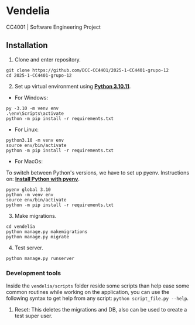 # Vendelia

CC4001 | Software Engineering Project

## Installation

1. Clone and enter repository.

```
git clone https://github.com/DCC-CC4401/2025-1-CC4401-grupo-12
cd 2025-1-CC4401-grupo-12
```

2. Set up virtual environment using [**Python 3.10.11**](https://www.python.org/downloads/release/python-31011/).

- For Windows:
```
py -3.10 -m venv env
.\env\Scripts\activate
python -m pip install -r requirements.txt
```

- For Linux:
```
python3.10 -m venv env
source env/bin/activate
python -m pip install -r requirements.txt
```

- For MacOs:

To switch between Python's versions, we have to set up pyenv. Instructions on: [**Install Python with pyenv**](https://mac.install.guide/python/install-pyenv ).

```
pyenv global 3.10
python -m venv env
source env/bin/activate
python -m pip install -r requirements.txt
```

3. Make migrations.
```
cd vendelia
python manage.py makemigrations
python manage.py migrate
```

4. Test server.
```
python manage.py runserver
```

### Development tools
Inside the `vendelia/scripts` folder reside some scripts than help ease some common routines while working on the application, you can use the following syntax to get help from any script: `python script_file.py --help`.

1. Reset: This deletes the migrations and DB, also can be used to create a test super user.